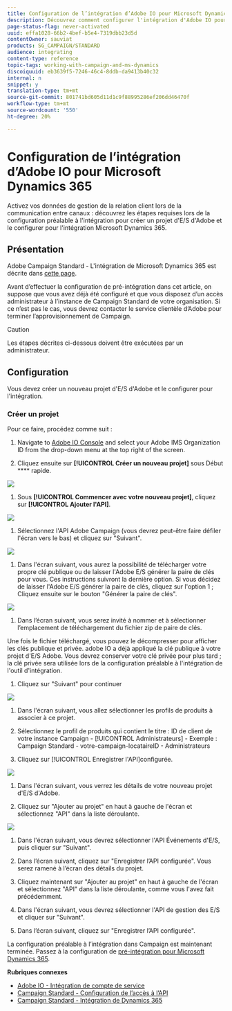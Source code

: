 ```yaml
---
title: Configuration de l’intégration d’Adobe IO pour Microsoft Dynamics 365
description: Découvrez comment configurer l'intégration d'Adobe IO pour Microsoft Dynamics 365.
page-status-flag: never-activated
uuid: effa1028-66b2-4bef-b5e4-7319dbb23d5d
contentOwner: sauviat
products: SG_CAMPAIGN/STANDARD
audience: integrating
content-type: reference
topic-tags: working-with-campaign-and-ms-dynamics
discoiquuid: eb3639f5-7246-46c4-8ddb-da9413b40c32
internal: n
snippet: y
translation-type: tm+mt
source-git-commit: 801741bd605d11d1c9f88995286ef206dd46470f
workflow-type: tm+mt
source-wordcount: '550'
ht-degree: 20%

---
```



# Configuration de l’intégration d’Adobe IO pour Microsoft Dynamics 365

Activez vos données de gestion de la relation client lors de la communication entre canaux : découvrez les étapes requises lors de la configuration préalable à l&#39;intégration pour créer un projet d&#39;E/S d&#39;Adobe et le configurer pour l&#39;intégration Microsoft Dynamics 365.

## Présentation

 Adobe Campaign Standard - L&#39;intégration de Microsoft Dynamics 365 est décrite dans [cette page](../../integrating/using/working-with-campaign-standard-and-microsoft-dynamics-365.md).

Avant d’effectuer la configuration de pré-intégration dans cet article, on suppose que vous avez déjà été configuré et que vous disposez d’un accès administrateur à l’instance de Campaign Standard de votre organisation.  Si ce n’est pas le cas, vous devrez contacter le service clientèle d’Adobe pour terminer l’approvisionnement de Campaign.

>[!CAUTION]
>
>Les étapes décrites ci-dessous doivent être exécutées par un administrateur.

## Configuration 

Vous devez créer un nouveau projet d&#39;E/S d&#39;Adobe et le configurer pour l&#39;intégration.

### Créer un projet

Pour ce faire, procédez comme suit :

1. Navigate to [Adobe IO Console](https://console.adobe.io/home#) and select your Adobe IMS Organization ID from the drop-down menu at the top right of the screen.

1. Cliquez ensuite sur **[!UICONTROL Créer un nouveau projet]** sous Début **** rapide.

![](assets/adobeIO1.png)

1. Sous **[!UICONTROL Commencer avec votre nouveau projet]**, cliquez sur **[!UICONTROL Ajouter l&#39;API]**.

![](assets/adobeIO2.png)

1. Sélectionnez l&#39;API Adobe Campaign (vous devrez peut-être faire défiler l&#39;écran vers le bas) et cliquez sur &quot;Suivant&quot;.

![](assets/adobeIO3.png)

1. Dans l&#39;écran suivant, vous aurez la possibilité de télécharger votre propre clé publique ou de laisser l&#39;Adobe E/S générer la paire de clés pour vous. Ces instructions suivront la dernière option. Si vous décidez de laisser l&#39;Adobe E/S générer la paire de clés, cliquez sur l&#39;option 1 ; Cliquez ensuite sur le bouton &quot;Générer la paire de clés&quot;.

![](assets/adobeIO4.png)

1. Dans l’écran suivant, vous serez invité à nommer et à sélectionner l’emplacement de téléchargement du fichier zip de paire de clés.

Une fois le fichier téléchargé, vous pouvez le décompresser pour afficher les clés publique et privée. adobe IO a déjà appliqué la clé publique à votre projet d&#39;E/S Adobe. Vous devrez conserver votre clé privée pour plus tard ; la clé privée sera utilisée lors de la configuration préalable à l&#39;intégration de l&#39;outil d&#39;intégration.

1. Cliquez sur &quot;Suivant&quot; pour continuer

![](assets/adobeIO5.png)

1. Dans l&#39;écran suivant, vous allez sélectionner les profils de produits à associer à ce projet.

1. Sélectionnez le profil de produits qui contient le titre : ID de client de votre instance Campaign - [!UICONTROL Administrateurs] - Exemple : Campaign Standard - votre-campaign-locataireID - Administrateurs

1. Cliquez sur [!UICONTROL Enregistrer l&#39;API]configurée.

![](assets/adobeIO6.png)

1. Dans l&#39;écran suivant, vous verrez les détails de votre nouveau projet d&#39;E/S d&#39;Adobe.

1. Cliquez sur &quot;Ajouter au projet&quot; en haut à gauche de l&#39;écran et sélectionnez &quot;API&quot; dans la liste déroulante.

![](assets/adobeIO7.png)

1. Dans l&#39;écran suivant, vous devrez sélectionner l&#39;API Événements d&#39;E/S, puis cliquer sur &quot;Suivant&quot;.

1. Dans l’écran suivant, cliquez sur &quot;Enregistrer l’API configurée&quot;.  Vous serez ramené à l’écran des détails du projet.

1. Cliquez maintenant sur &quot;Ajouter au projet&quot; en haut à gauche de l&#39;écran et sélectionnez &quot;API&quot; dans la liste déroulante, comme vous l&#39;avez fait précédemment.

1. Dans l&#39;écran suivant, vous devrez sélectionner l&#39;API de gestion des E/S et cliquer sur &quot;Suivant&quot;.

1. Dans l’écran suivant, cliquez sur &quot;Enregistrer l’API configurée&quot;.

La configuration préalable à l’intégration dans Campaign est maintenant terminée.  Passez à la configuration de [pré-intégration pour Microsoft Dynamics 365](../../integrating/using/configure-microsoft-dynamics-365-for-campaign-integration.md).

**Rubriques connexes**

* [Adobe IO - Intégration de compte de service](https://www.adobe.io/authentication/auth-methods.html#!AdobeDocs/adobeio-auth/master/AuthenticationOverview/ServiceAccountIntegration.md)
* [Campaign Standard - Configuration de l’accès à l’API](https://docs.campaign.adobe.com/doc/standard/en/api/ACS_API.html#setting-up-api-access)
* [Campaign Standard - Intégration de Dynamics 365](../../integrating/using/configure-microsoft-dynamics-365-for-campaign-integration.md)
